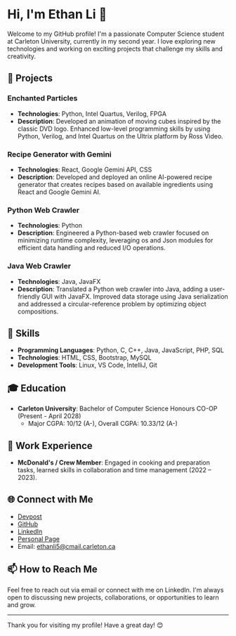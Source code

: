 # Hi, I'm Ethan Li 👋

Welcome to my GitHub profile! I'm a passionate Computer Science student at Carleton University, currently in my second year. I love exploring new technologies and working on exciting projects that challenge my skills and creativity.

## 🚀 Projects

### Enchanted Particles
- **Technologies**: Python, Intel Quartus, Verilog, FPGA
- **Description**: Developed an animation of moving cubes inspired by the classic DVD logo. Enhanced low-level programming skills by using Python, Verilog, and Intel Quartus on the Ultrix platform by Ross Video.

### Recipe Generator with Gemini
- **Technologies**: React, Google Gemini API, CSS
- **Description**: Developed and deployed an online AI-powered recipe generator that creates recipes based on available ingredients using React and Google Gemini AI.

### Python Web Crawler
- **Technologies**: Python
- **Description**: Engineered a Python-based web crawler focused on minimizing runtime complexity, leveraging os and Json modules for efficient data handling and reduced I/O operations.

### Java Web Crawler
- **Technologies**: Java, JavaFX
- **Description**: Translated a Python web crawler into Java, adding a user-friendly GUI with JavaFX. Improved data storage using Java serialization and addressed a circular-reference problem by optimizing object compositions.

## 🌱 Skills

- **Programming Languages**: Python, C, C++, Java, JavaScript, PHP, SQL
- **Technologies**: HTML, CSS, Bootstrap, MySQL
- **Development Tools**: Linux, VS Code, IntelliJ, Git

## 🎓 Education

- **Carleton University**: Bachelor of Computer Science Honours CO-OP (Present - April 2028)
  - Major CGPA: 10/12 (A-), Overall CGPA: 10.33/12 (A-)

## 💼 Work Experience

- **McDonald's / Crew Member**: Engaged in cooking and preparation tasks, learned skills in collaboration and time management (2022 – 2023).

## 🌐 Connect with Me

- [Devpost](#)
- [GitHub](https://github.com/EthanLi0316)
- [LinkedIn](#)
- [Personal Page](#)
- Email: ethanli5@cmail.carleton.ca

## 📫 How to Reach Me

Feel free to reach out via email or connect with me on LinkedIn. I'm always open to discussing new projects, collaborations, or opportunities to learn and grow.

---

Thank you for visiting my profile! Have a great day! 😊
